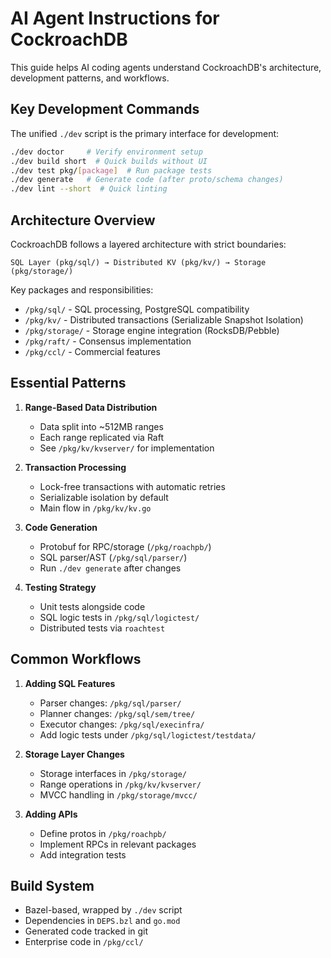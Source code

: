# AI Agent Instructions for CockroachDB

This guide helps AI coding agents understand CockroachDB's architecture, development patterns, and workflows.

## Key Development Commands

The unified `./dev` script is the primary interface for development:

```bash
./dev doctor     # Verify environment setup
./dev build short  # Quick builds without UI
./dev test pkg/[package]  # Run package tests
./dev generate   # Generate code (after proto/schema changes)
./dev lint --short  # Quick linting
```

## Architecture Overview

CockroachDB follows a layered architecture with strict boundaries:

```
SQL Layer (pkg/sql/) → Distributed KV (pkg/kv/) → Storage (pkg/storage/)
```

Key packages and responsibilities:
- `/pkg/sql/` - SQL processing, PostgreSQL compatibility
- `/pkg/kv/` - Distributed transactions (Serializable Snapshot Isolation)
- `/pkg/storage/` - Storage engine integration (RocksDB/Pebble)
- `/pkg/raft/` - Consensus implementation 
- `/pkg/ccl/` - Commercial features

## Essential Patterns

1. **Range-Based Data Distribution**
   - Data split into ~512MB ranges
   - Each range replicated via Raft
   - See `/pkg/kv/kvserver/` for implementation

2. **Transaction Processing**
   - Lock-free transactions with automatic retries
   - Serializable isolation by default
   - Main flow in `/pkg/kv/kv.go`

3. **Code Generation**
   - Protobuf for RPC/storage (`/pkg/roachpb/`)
   - SQL parser/AST (`/pkg/sql/parser/`)
   - Run `./dev generate` after changes

4. **Testing Strategy**
   - Unit tests alongside code
   - SQL logic tests in `/pkg/sql/logictest/`
   - Distributed tests via `roachtest`

## Common Workflows

1. **Adding SQL Features**
   - Parser changes: `/pkg/sql/parser/`
   - Planner changes: `/pkg/sql/sem/tree/` 
   - Executor changes: `/pkg/sql/execinfra/`
   - Add logic tests under `/pkg/sql/logictest/testdata/`

2. **Storage Layer Changes**
   - Storage interfaces in `/pkg/storage/`
   - Range operations in `/pkg/kv/kvserver/`
   - MVCC handling in `/pkg/storage/mvcc/`

3. **Adding APIs**
   - Define protos in `/pkg/roachpb/`
   - Implement RPCs in relevant packages
   - Add integration tests

## Build System 

- Bazel-based, wrapped by `./dev` script
- Dependencies in `DEPS.bzl` and `go.mod`
- Generated code tracked in git
- Enterprise code in `/pkg/ccl/`